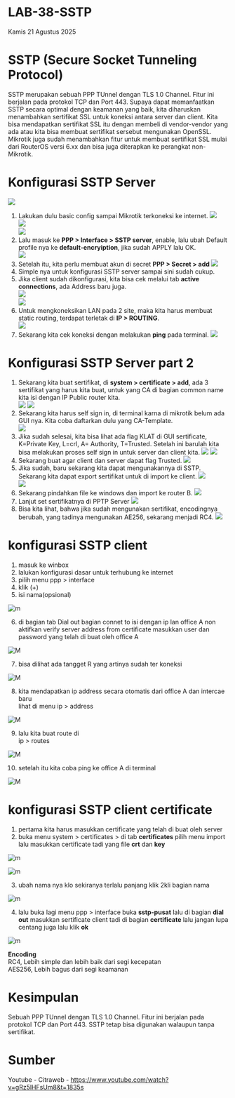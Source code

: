 # LAB-38-SSTP
Kamis 21 Agustus 2025  

# SSTP (Secure Socket Tunneling Protocol)  
  SSTP merupakan sebuah PPP TUnnel dengan TLS 1.0 Channel. Fitur ini berjalan pada protokol TCP dan Port 443. Supaya dapat memanfaatkan SSTP secara optimal dengan keamanan yang baik, kita diharuskan menambahkan sertifikat SSL untuk koneksi antara server dan client. Kita bisa mendapatkan sertifikat SSL itu dengan membeli di vendor-vendor yang ada atau kita bisa membuat sertifikat sersebut mengunakan OpenSSL. Mikrotik juga sudah menambahkan fitur untuk membuat sertifikat SSL mulai dari RouterOS versi 6.xx dan bisa juga diterapkan ke perangkat non-Mikrotik.  
  
# Konfigurasi SSTP Server
  ![](IMAGES/scrn.png)    
  1. Lakukan dulu basic config sampai Mikrotik terkoneksi ke internet.
  ![](IMAGES/addrs.png)  
  ![](IMAGES/svr.png)  
  ![](IMAGES/msq.png)  
  2. Lalu masuk ke **PPP > Interface > SSTP server**, enable, lalu ubah Default profile nya ke **default-encryiption**, jika sudah APPLY lalu OK.  
  ![](IMAGES/sstp.png)  
  3. Setelah itu, kita perlu membuat akun di secret **PPP > Secret > add**
  ![](IMAGES/user.png)  
  4. Simple nya untuk konfigurasi SSTP server sampai sini sudah cukup.  
  5. Jika client sudah dikonfigurasi, kita bisa cek melalui tab **active connections**, ada Address baru juga.  
  ![](IMAGES/zxcv.png)  
  ![](IMAGES/nwintfc.png)  
  6. Untuk mengkoneksikan LAN pada 2 site, maka kita harus membuat static routing, terdapat terletak di **IP > ROUTING**.  
  ![](IMAGES/route.png)  
  7. Sekarang kita cek koneksi dengan melakukan **ping** pada terminal.
![](IMAGES/pings.png)


# Konfigurasi SSTP Server part 2
  1. Sekarang kita buat sertifikat, di **system > certificate > add**, ada 3 sertifikat yang harus kita buat, untuk yang CA di bagian common name kita isi dengan IP Public router kita.  
  ![](IMAGES/serti.png)
  ![](IMAGES/temlate.png)  
  3. Sekarang kita harus self sign in, di terminal karna di mikrotik belum ada GUI nya. Kita coba daftarkan dulu yang CA-Template.  
  ![](IMAGES/CA.png)  
  4. Jika sudah selesai, kita bisa lihat ada flag KLAT di GUI sertificate, K=Private Key, L=crl, A= Authority, T=Trusted. Setelah ini barulah kita bisa melakukan proses self sign in untuk server dan client kita.
  ![](IMAGES/KLAT.png)
  ![](IMAGES/serverdoneclientdone.png)  
  6. Sekarang buat agar client dan server dapat flag Trusted.
  ![](IMAGES/terpercaya.png)  
  7. Jika sudah, baru sekarang kita dapat mengunakannya di SSTP. Sekarang kita dapat export sertifikat untuk di import ke client. 
  ![](IMAGES/export.png)  
  ![](IMAGES/win.png)  
  8. Sekarang pindahkan file ke windows dan import ke router B.
  ![](IMAGES/copy.png)
  9. Lanjut set sertifikatnya di PPTP Server
  ![](IMAGES/certsvr.png)
  10. Bisa kita lihat, bahwa jika sudah mengunakan sertifikat, encodingnya berubah, yang tadinya mengunakan AE256, sekarang menjadi RC4.
  ![](IMAGES/rc4.png)

# konfigurasi SSTP client 
1. masuk ke winbox
2. lalukan konfigurasi dasar untuk terhubung ke internet
3. pilih menu ppp > interface
4. klik (+)
5. isi nama(opsional)

![m](z1.PNG)

6. di bagian tab Dial out bagian connet to isi dengan ip lan office A non aktifkan verify server address from certificate masukkan user dan password yang telah di buat oleh office A

![M](z2.PNG)

7. bisa dilihat ada tangget R yang artinya sudah ter koneksi

![M](z3.PNG)

8. kita mendapatkan ip address secara otomatis dari office A dan intercae baru        
   lihat di menu ip > address   

![M](z4.PNG)

9. lalu kita buat route di        
   ip > routes  

![M](z5.PNG)

10. setelah itu kita coba ping ke office  A di terminal    

![M](z6.PNG)

# konfigurasi SSTP client certificate
1. pertama kita harus masukkan certificate yang telah di buat oleh server  
2. buka menu system > certificates > di tab **certificates** pilih menu import lalu masukkan certificate tadi yang file **crt** dan  **key**

![m](z8.PNG)

![m](z7.PNG)

3. ubah nama nya klo sekiranya terlalu panjang klik 2kli bagian nama    

![m](z9.PNG)

4. lalu buka lagi menu ppp > interface buka **sstp-pusat** lalu di bagian **dial out** masukkan sertificate client tadi di bagian **certificate** lalu jangan lupa centang juga lalu klik **ok** 

![m](z10.PNG)
  
  


      
**Encoding**  
RC4, Lebih simple dan lebih baik dari segi kecepatan  
AES256, Lebih bagus dari segi keamanan  

# Kesimpulan
  Sebuah PPP TUnnel dengan TLS 1.0 Channel. Fitur ini berjalan pada protokol TCP dan Port 443. SSTP tetap bisa digunakan walaupun tanpa sertifikat.  


# Sumber
Youtube - Citraweb - https://www.youtube.com/watch?v=gRz5lHFsUm8&t=1835s  
